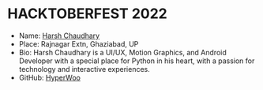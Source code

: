 # HACKTOBERFEST 2022

- Name: [Harsh Chaudhary](https://github.com/HyperWoo)
- Place: Rajnagar Extn, Ghaziabad, UP
- Bio: Harsh Chaudhary is a UI/UX, Motion Graphics, and Android Developer with a special place for Python in his heart, with a passion for technology and interactive experiences.
- GitHub: [HyperWoo](https://github.com/HyperWoo)
